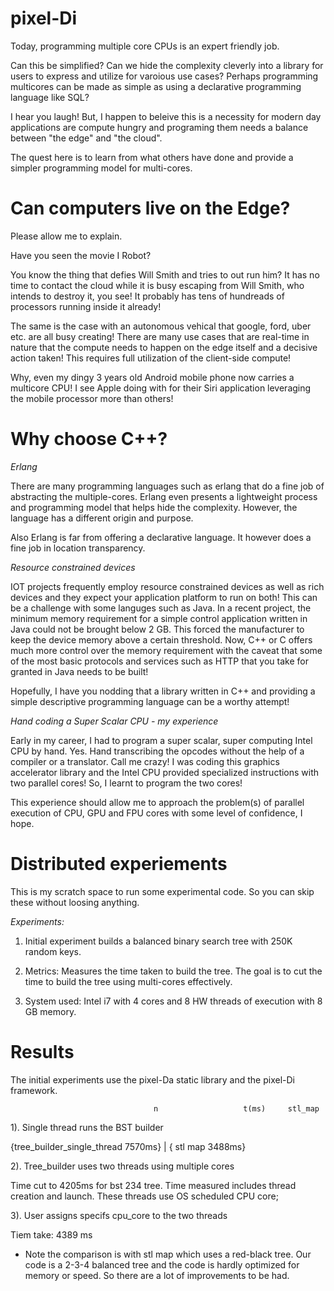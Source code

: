 # pixel-Di

Today, programming multiple core CPUs is an expert friendly job. 

Can this be simplified? Can we hide the complexity cleverly into a library for users to express and utilize for varoious use cases? Perhaps programming multicores can be made as simple as using a declarative programming language like SQL? 

I hear you laugh! But, I happen to beleive this is a necessity for modern day applications are compute hungry and programing them needs a balance between "the edge" and "the cloud".

The quest here is to learn from what others have done and provide a simpler programming model for multi-cores. 

Can computers live on the Edge?
==============

Please allow me to explain. 

Have you seen the movie I Robot? 

You know the thing that defies Will Smith and tries to out run him? It has no time to contact the cloud while it is busy escaping from Will Smith, who intends to destroy it, you see! It probably has tens of hundreads of processors running inside it already!

The same is the case with an autonomous vehical that google, ford, uber etc. are all busy creating! There are many use cases that are real-time in nature that the compute needs to happen on the edge itself and a decisive action taken! This requires full utilization of the client-side compute! 

Why, even my dingy 3 years old Android mobile phone now carries a multicore CPU! I see Apple doing with for their Siri application leveraging the mobile processor more than others!

Why choose C++?
==============

*Erlang*

There are many programming languages such as erlang that do a fine job of abstracting the multiple-cores. Erlang even presents a lightweight process and programming model that helps hide the complexity. However, the language has a different origin and purpose. 

Also Erlang is far from offering a declarative language. It however does a fine job in location transparency.  

*Resource constrained devices*

IOT projects frequently employ resource constrained devices as well as rich devices and they expect your application platform to run on both! This can be a challenge with some languges such as Java. In a recent project, the minimum memory requirement for a simple control application written in Java could not be brought below 2 GB. This forced the manufacturer to keep the device memory above a certain threshold. Now, C++ or C offers much more control over the memory requirement with the caveat that some of the most basic protocols and services such as HTTP that you take for granted in Java needs to be built!

Hopefully, I have you nodding that a library written in C++ and providing a simple descriptive programming language can be a worthy attempt! 

*Hand coding a Super Scalar CPU - my experience*

Early in my career, I had to program a super scalar, super computing Intel CPU by hand. Yes. Hand transcribing the opcodes without the help of a compiler or a translator. Call me crazy!  I was coding this graphics accelerator library and the Intel CPU provided specialized instructions with two parallel cores! So, I learnt to program the two cores!

This experience should allow me to approach the problem(s) of parallel execution of CPU, GPU and FPU cores with some level of confidence, I hope. 

Distributed experiements
==============

This is my scratch space to run some experimental code. So you can skip these without loosing anything.

*Experiments:*

1. Initial experiment builds a balanced binary search tree with 250K random keys. 

2. Metrics: Measures the time taken to build the tree. The goal is to cut the time to build the tree using multi-cores effectively.

3. System used: Intel i7 with 4 cores and 8 HW threads of execution with 8 GB memory.

Results 
=======

The initial experiments use the pixel-Da static library and the pixel-Di framework.

                                 	n	                t(ms)	  stl_map			
1). Single thread runs the BST builder	

   {tree_builder_single_thread	 7570ms} | { stl map   3488ms}

2). Tree_builder uses two threads using multiple cores

Time cut to  4205ms for bst 234 tree. Time measured includes thread creation and launch.
These threads use OS scheduled CPU core;

3). User assigns specifs cpu_core to the two threads		

Tiem take: 4389	ms

* Note the comparison is with stl map which uses a red-black tree. Our code is a 2-3-4 balanced tree and the code is hardly optimized for memory or speed. So there are a lot of improvements to be had.
